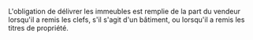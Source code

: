   
 L'obligation de délivrer les immeubles est remplie de la part du vendeur lorsqu'il a remis les clefs, s'il s'agit d'un bâtiment, ou lorsqu'il a remis les titres de propriété.  

  
